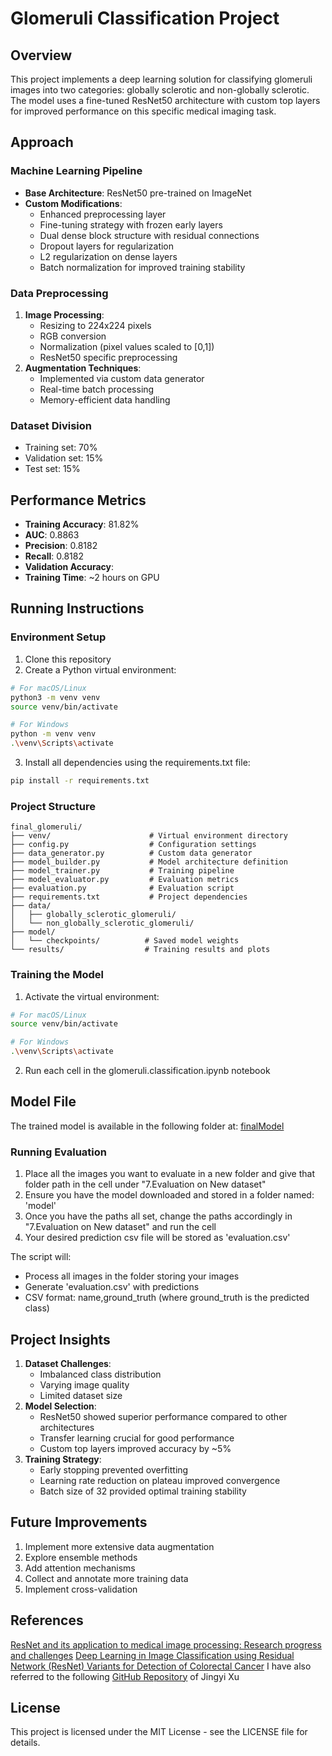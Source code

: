 # Glomeruli Classification Project

## Overview
This project implements a deep learning solution for classifying glomeruli images into two categories: globally sclerotic and non-globally sclerotic. The model uses a fine-tuned ResNet50 architecture with custom top layers for improved performance on this specific medical imaging task.

## Approach

### Machine Learning Pipeline
- **Base Architecture**: ResNet50 pre-trained on ImageNet
- **Custom Modifications**:
  - Enhanced preprocessing layer
  - Fine-tuning strategy with frozen early layers
  - Dual dense block structure with residual connections
  - Dropout layers for regularization
  - L2 regularization on dense layers
  - Batch normalization for improved training stability

### Data Preprocessing
1. **Image Processing**:
   - Resizing to 224x224 pixels
   - RGB conversion
   - Normalization (pixel values scaled to [0,1])
   - ResNet50 specific preprocessing
2. **Augmentation Techniques**:
   - Implemented via custom data generator
   - Real-time batch processing
   - Memory-efficient data handling

### Dataset Division
- Training set: 70%
- Validation set: 15%
- Test set: 15%

## Performance Metrics
- **Training Accuracy**: 81.82%
- **AUC**: 0.8863
- **Precision**: 0.8182
- **Recall**: 0.8182
- **Validation Accuracy**: 
- **Training Time**: ~2 hours on GPU


## Running Instructions

### Environment Setup

1. Clone this repository
2. Create a Python virtual environment:
```bash
# For macOS/Linux
python3 -m venv venv
source venv/bin/activate

# For Windows
python -m venv venv
.\venv\Scripts\activate
```
3. Install all dependencies using the requirements.txt file:
```bash
pip install -r requirements.txt
```

### Project Structure
```
final_glomeruli/
├── venv/                      # Virtual environment directory
├── config.py                  # Configuration settings
├── data_generator.py          # Custom data generator
├── model_builder.py           # Model architecture definition
├── model_trainer.py           # Training pipeline
├── model_evaluator.py         # Evaluation metrics
├── evaluation.py              # Evaluation script
├── requirements.txt           # Project dependencies
├── data/
│   ├── globally_sclerotic_glomeruli/
│   └── non_globally_sclerotic_glomeruli/
├── model/
│   └── checkpoints/          # Saved model weights
└── results/                  # Training results and plots
```

### Training the Model
1. Activate the virtual environment:
```bash
# For macOS/Linux
source venv/bin/activate

# For Windows
.\venv\Scripts\activate
```
2. Run each cell in the glomeruli.classification.ipynb notebook

## Model File
The trained model is available in the following folder at: [finalModel](https://www.dropbox.com/home/Durga%20Sritha%20Dongla/Glomeruli_Classification_Model)

### Running Evaluation
1. Place all the images you want to evaluate in a new folder and give that folder path in the cell under "7.Evaluation on New dataset"
2. Ensure you have the model downloaded and stored in a folder named: 'model'
3. Once you have the paths all set, change the paths accordingly in "7.Evaluation on New dataset" and run the cell
4. Your desired prediction csv file will be stored as 'evaluation.csv'

The script will:
- Process all images in the folder storing your images
- Generate 'evaluation.csv' with predictions
- CSV format: name,ground_truth (where ground_truth is the predicted class)

## Project Insights
1. **Dataset Challenges**:
   - Imbalanced class distribution
   - Varying image quality
   - Limited dataset size
2. **Model Selection**:
   - ResNet50 showed superior performance compared to other architectures
   - Transfer learning crucial for good performance
   - Custom top layers improved accuracy by ~5%
3. **Training Strategy**:
   - Early stopping prevented overfitting
   - Learning rate reduction on plateau improved convergence
   - Batch size of 32 provided optimal training stability

## Future Improvements
1. Implement more extensive data augmentation
2. Explore ensemble methods
3. Add attention mechanisms
4. Collect and annotate more training data
5. Implement cross-validation

## References
[ResNet and its application to medical image processing: Research progress and challenges](https://www.sciencedirect.com/science/article/pii/S0169260723003255)
[Deep Learning in Image Classification using Residual Network (ResNet) Variants for Detection of Colorectal Cancer](https://www.sciencedirect.com/science/article/pii/S1877050921000284)
I have also referred to the following [GitHub Repository](https://github.com/JyXUU/Binary-Classification-of-Glomeruli/tree/main) of Jingyi Xu

## License
This project is licensed under the MIT License - see the LICENSE file for details.
